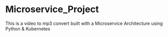 # Microservice_Project
This is a video to mp3 convert built with a Microservice Architecture using Python &amp; Kubernetes 
